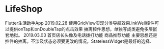 
# LifeShop
Flutter生活助手App
2019.02.28
使用GridView实现分类导航效果.InkWell控件可以提供onTap和onDoubleTap的点击效果
抽离控件思想，单独写成类避免多层嵌套地狱。
2019.03.03
首页店长头像及电话拨打功能
商品推荐功能
主要思想还是控件的抽离。不涉及状态必须要更改的情况，StatelessWidget是最好的选择.
